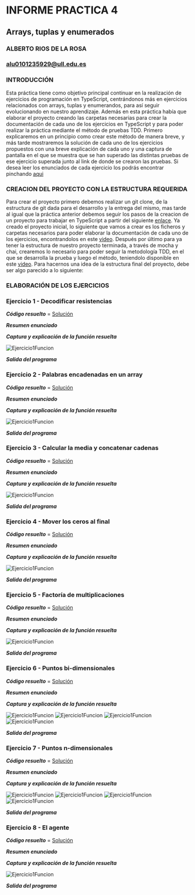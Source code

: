 # INFORME PRACTICA 4
## Arrays, tuplas y enumerados
### ALBERTO RIOS DE LA ROSA
### alu0101235929@ull.edu.es

### INTRODUCCIÓN

Esta práctica tiene como objetivo principal continuar en la realización de ejercicios de programación en TypeScript, centrándonos más en ejercicios relacionados con arrays, tuplas y enumerandos, para así seguir evolucionando en nuestro aprendizaje. Además en esta práctica había que elaborar el proyecto creando las carpetas necesarias para crear la documentación de cada uno de los ejercicios en TypeScript y para poder realizar la práctica mediante el método de pruebas TDD. Primero explicaremos en un principio como crear este método de manera breve, y más tarde mostraremos la solución de cada uno de los ejercicios propuestos con una breve explicación de cada uno y una captura de pantalla en el que se muestra que se han superado las distintas pruebas de ese ejercicio superada junto al link de donde se crearon las pruebas. Si desea leer los enunciados de cada ejercicio los podrás encontrar pinchando [aqui](https://ull-esit-inf-dsi-2021.github.io/prct04-arrays-tuples-enums/)

### CREACION DEL PROYECTO CON LA ESTRUCTURA REQUERIDA

Para crear el proyecto primero debemos realizar un git clone, de la estructura de git dada para el desarrollo y la entrega del mismo, mas tarde al igual que la práctica anterior debemos seguir los pasos de la creacion de un proyecto para trabajar en TypeScript a partir del siguiente [enlace](https://ull-esit-inf-dsi-2021.github.io/typescript-theory/typescript-project-setup.html). Ya creado el proyecto inicial, lo siguiente que vamos a crear es los ficheros y carpetas necesarios para poder elaborar la documentación de cada uno de los ejercicios, encontrandolos en este [video](https://drive.google.com/file/d/19LLLCuWg7u0TjjKz9q8ZhOXgbrKtPUme/view). Después por último para ya tener la estructura de nuestro proyecto terminada, a través de mocha y chai, crearemos lo necesario para poder seguir la metodología TDD, en el que se desarrolla la prueba y luego el método, teniendolo disponible en este [video](https://drive.google.com/file/d/1-z1oNOZP70WBDyhaaUijjHvFtqd6eAmJ/view). Para hacernos una idea de la estructura final del proyecto, debe ser algo parecido a lo siguiente:

### ELABORACIÓN DE LOS EJERCICIOS

### Ejercicio 1 - Decodificar resistencias

***Código resuelto*** = [Solución](https://github.com/ULL-ESIT-INF-DSI-2021/ull-esit-inf-dsi-20-21-prct04-arrays-tuples-enums-Espinette/blob/master/src/ejercicio-1.ts)

***Resumen enunciado*** 
 
***Captura y explicación de la función resuelta***
 
 ![Ejercicio1Funcion](Imagenes/Ejercicio1Funcion.JPG) 

***Salida del programa***

### Ejercicio 2 - Palabras encadenadas en un array

***Código resuelto*** = [Solución](https://github.com/ULL-ESIT-INF-DSI-2021/ull-esit-inf-dsi-20-21-prct04-arrays-tuples-enums-Espinette/blob/master/src/ejercicio-2.ts)

***Resumen enunciado*** 
 
***Captura y explicación de la función resuelta***
 
 ![Ejercicio1Funcion](Imagenes/Ejercicio2Funcion.JPG) 

***Salida del programa***

### Ejercicio 3 - Calcular la media y concatenar cadenas

***Código resuelto*** = [Solución](https://github.com/ULL-ESIT-INF-DSI-2021/ull-esit-inf-dsi-20-21-prct04-arrays-tuples-enums-Espinette/blob/master/src/ejercicio-3.ts)

***Resumen enunciado*** 
 
***Captura y explicación de la función resuelta***
 
 ![Ejercicio1Funcion](Imagenes/Ejercicio3Funcion.JPG) 

***Salida del programa***

### Ejercicio 4 - Mover los ceros al final

***Código resuelto*** = [Solución](https://github.com/ULL-ESIT-INF-DSI-2021/ull-esit-inf-dsi-20-21-prct04-arrays-tuples-enums-Espinette/blob/master/src/ejercicio-4.ts)

***Resumen enunciado*** 

***Captura y explicación de la función resuelta***
 
 ![Ejercicio1Funcion](Imagenes/Ejercicio4Funcion.JPG) 

***Salida del programa***

### Ejercicio 5 - Factoría de multiplicaciones

***Código resuelto*** = [Solución](https://github.com/ULL-ESIT-INF-DSI-2021/ull-esit-inf-dsi-20-21-prct04-arrays-tuples-enums-Espinette/blob/master/src/ejercicio-5.ts)

***Resumen enunciado*** 
 
***Captura y explicación de la función resuelta***
 
 ![Ejercicio1Funcion](Imagenes/Ejercicio5Funcion.JPG) 

***Salida del programa***

### Ejercicio 6 - Puntos bi-dimensionales

***Código resuelto*** = [Solución](https://github.com/ULL-ESIT-INF-DSI-2021/ull-esit-inf-dsi-20-21-prct04-arrays-tuples-enums-Espinette/blob/master/src/ejercicio-6.ts)

***Resumen enunciado*** 

***Captura y explicación de la función resuelta***
 
 ![Ejercicio1Funcion](Imagenes/Ejercicio6Funcion1sum.JPG) 
 ![Ejercicio1Funcion](Imagenes/Ejercicio6Funcion3.JPG) 
 ![Ejercicio1Funcion](Imagenes/Ejercicio6Funcion1.JPG) 
 ![Ejercicio1Funcion](Imagenes/Ejercicio6Funcion4.JPG) 


***Salida del programa***

### Ejercicio 7 - Puntos n-dimensionales

***Código resuelto*** = [Solución](https://github.com/ULL-ESIT-INF-DSI-2021/ull-esit-inf-dsi-20-21-prct04-arrays-tuples-enums-Espinette/blob/master/src/ejercicio-7.ts)

***Resumen enunciado*** 

***Captura y explicación de la función resuelta***
 
 ![Ejercicio1Funcion](Imagenes/Ejercicio7Funcion1.JPG)
 ![Ejercicio1Funcion](Imagenes/Ejercicio7Funcion2.JPG) 
 ![Ejercicio1Funcion](Imagenes/Ejercicio7Funcion3.JPG) 
 ![Ejercicio1Funcion](Imagenes/Ejercicio7Funcion4.JPG) 


***Salida del programa***

### Ejercicio 8 - El agente

***Código resuelto*** = [Solución](https://github.com/ULL-ESIT-INF-DSI-2021/ull-esit-inf-dsi-20-21-prct04-arrays-tuples-enums-Espinette/blob/master/src/ejercicio-8.ts)

***Resumen enunciado*** 

***Captura y explicación de la función resuelta***
 
 ![Ejercicio1Funcion](Imagenes/Ejercicio8Funcion.JPG) 

***Salida del programa***

